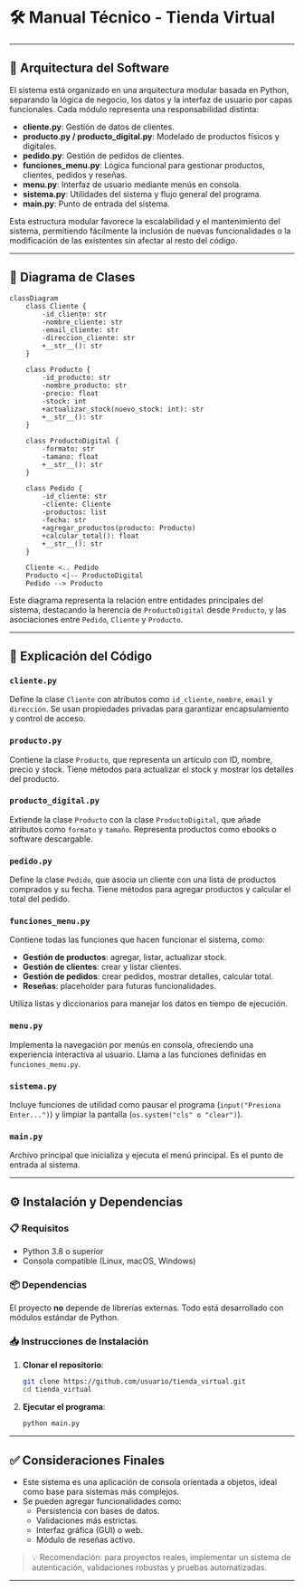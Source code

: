 # 🛠 Manual Técnico - Tienda Virtual

---

## 📐 Arquitectura del Software

El sistema está organizado en una arquitectura modular basada en Python, separando la lógica de negocio, los datos y la interfaz de usuario por capas funcionales. Cada módulo representa una responsabilidad distinta:

- **cliente.py**: Gestión de datos de clientes.
- **producto.py / producto_digital.py**: Modelado de productos físicos y digitales.
- **pedido.py**: Gestión de pedidos de clientes.
- **funciones_menu.py**: Lógica funcional para gestionar productos, clientes, pedidos y reseñas.
- **menu.py**: Interfaz de usuario mediante menús en consola.
- **sistema.py**: Utilidades del sistema y flujo general del programa.
- **main.py**: Punto de entrada del sistema.

Esta estructura modular favorece la escalabilidad y el mantenimiento del sistema, permitiendo fácilmente la inclusión de nuevas funcionalidades o la modificación de las existentes sin afectar al resto del código.

---

## 🧱 Diagrama de Clases

```mermaid
classDiagram
    class Cliente {
        -id_cliente: str
        -nombre_cliente: str
        -email_cliente: str
        -direccion_cliente: str
        +__str__(): str
    }

    class Producto {
        -id_producto: str
        -nombre_producto: str
        -precio: float
        -stock: int
        +actualizar_stock(nuevo_stock: int): str
        +__str__(): str
    }

    class ProductoDigital {
        -formato: str
        -tamano: float
        +__str__(): str
    }

    class Pedido {
        -id_cliente: str
        -cliente: Cliente
        -productos: list
        -fecha: str
        +agregar_productos(producto: Producto)
        +calcular_total(): float
        +__str__(): str
    }

    Cliente <.. Pedido
    Producto <|-- ProductoDigital
    Pedido --> Producto
```

Este diagrama representa la relación entre entidades principales del sistema, destacando la herencia de `ProductoDigital` desde `Producto`, y las asociaciones entre `Pedido`, `Cliente` y `Producto`.

---

## 🧾 Explicación del Código

### `cliente.py`
Define la clase `Cliente` con atributos como `id_cliente`, `nombre`, `email` y `dirección`. Se usan propiedades privadas para garantizar encapsulamiento y control de acceso.

### `producto.py`
Contiene la clase `Producto`, que representa un artículo con ID, nombre, precio y stock. Tiene métodos para actualizar el stock y mostrar los detalles del producto.

### `producto_digital.py`
Extiende la clase `Producto` con la clase `ProductoDigital`, que añade atributos como `formato` y `tamaño`. Representa productos como ebooks o software descargable.

### `pedido.py`
Define la clase `Pedido`, que asocia un cliente con una lista de productos comprados y su fecha. Tiene métodos para agregar productos y calcular el total del pedido.

### `funciones_menu.py`
Contiene todas las funciones que hacen funcionar el sistema, como:
- **Gestión de productos**: agregar, listar, actualizar stock.
- **Gestión de clientes**: crear y listar clientes.
- **Gestión de pedidos**: crear pedidos, mostrar detalles, calcular total.
- **Reseñas**: placeholder para futuras funcionalidades.

Utiliza listas y diccionarios para manejar los datos en tiempo de ejecución.

### `menu.py`
Implementa la navegación por menús en consola, ofreciendo una experiencia interactiva al usuario. Llama a las funciones definidas en `funciones_menu.py`.

### `sistema.py`
Incluye funciones de utilidad como pausar el programa (`input("Presiona Enter...")`) y limpiar la pantalla (`os.system("cls" o "clear")`).

### `main.py`
Archivo principal que inicializa y ejecuta el menú principal. Es el punto de entrada al sistema.

---

## ⚙️ Instalación y Dependencias

### 📋 Requisitos
- Python 3.8 o superior
- Consola compatible (Linux, macOS, Windows)

### 📦 Dependencias
El proyecto **no** depende de librerías externas. Todo está desarrollado con módulos estándar de Python.

### 📥 Instrucciones de Instalación

1. **Clonar el repositorio**:
   ```bash
   git clone https://github.com/usuario/tienda_virtual.git
   cd tienda_virtual
   ```

2. **Ejecutar el programa**:
   ```bash
   python main.py
   ```

---

## ✅ Consideraciones Finales

- Este sistema es una aplicación de consola orientada a objetos, ideal como base para sistemas más complejos.
- Se pueden agregar funcionalidades como:
  - Persistencia con bases de datos.
  - Validaciones más estrictas.
  - Interfaz gráfica (GUI) o web.
  - Módulo de reseñas activo.

> 💡 Recomendación: para proyectos reales, implementar un sistema de autenticación, validaciones robustas y pruebas automatizadas.

---
